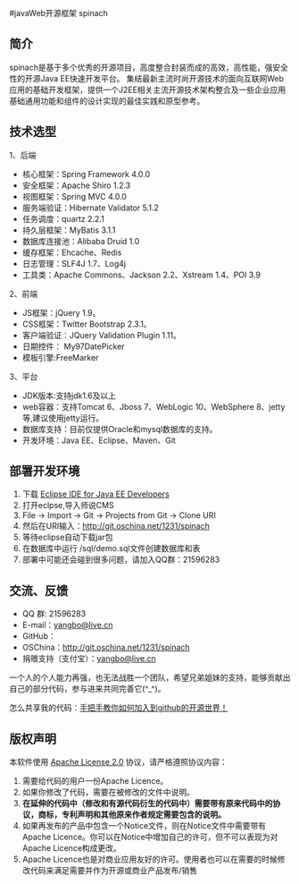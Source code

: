 #javaWeb开源框架 spinach
## 简介
spinach是基于多个优秀的开源项目，高度整合封装而成的高效，高性能，强安全性的开源Java EE快速开发平台。
集结最新主流时尚开源技术的面向互联网Web应用的基础开发框架，提供一个J2EE相关主流开源技术架构整合及一些企业应用基础通用功能和组件的设计实现的最佳实践和原型参考。

## 技术选型

1、后端

* 核心框架：Spring Framework 4.0.0
* 安全框架：Apache Shiro 1.2.3
* 视图框架：Spring MVC 4.0.0
* 服务端验证：Hibernate Validator 5.1.2
* 任务调度：quartz 2.2.1
* 持久层框架：MyBatis 3.1.1
* 数据库连接池：Alibaba Druid 1.0
* 缓存框架：Ehcache、Redis
* 日志管理：SLF4J 1.7、Log4j
* 工具类：Apache Commons、Jackson 2.2、Xstream 1.4、POI 3.9

2、前端

* JS框架：jQuery 1.9。
* CSS框架：Twitter Bootstrap 2.3.1。
* 客户端验证：JQuery Validation Plugin 1.11。
* 日期控件： My97DatePicker
* 模板引擎:FreeMarker

3、平台
* JDK版本:支持jdk1.6及以上
* web容器：支持Tomcat 6、Jboss 7、WebLogic 10、WebSphere 8、jetty等,建议使用jetty运行。
* 数据库支持：目前仅提供Oracle和mysql数据库的支持。
* 开发环境：Java EE、Eclipse、Maven、Git

## 部署开发环境
1. 下载 [Eclipse IDE for Java EE Developers](http://eclipse.org/downloads/)
2. 打开eclpse,导入师说CMS
3. File -> Import -> Git -> Projects from Git -> Clone URI
4. 然后在URI输入：http://git.oschina.net/1231/spinach
5. 等待eclipse自动下载jar包
6. 在数据库中运行  /sql/demo.sql文件创建数据库和表
7. 部署中可能还会碰到很多问题，请加入QQ群：21596283

## 交流、反馈

* QQ 群: 21596283
* E-mail：yangbo@live.cn
* GitHub：
* OSChina：<http://git.oschina.net/1231/spinach>
* 捐赠支持（支付宝）：yangbo@live.cn

一个人的个人能力再强，也无法战胜一个团队，希望兄弟姐妹的支持，能够贡献出自己的部分代码，参与进来共同完善它(^_^)。

怎么共享我的代码：[手把手教你如何加入到github的开源世界！](http://www.cnblogs.com/wenber/p/3630921.html)

## 版权声明

本软件使用 [Apache License 2.0](http://www.apache.org/licenses/LICENSE-2.0) 协议，请严格遵照协议内容：

1. 需要给代码的用户一份Apache Licence。
2. 如果你修改了代码，需要在被修改的文件中说明。
3. **在延伸的代码中（修改和有源代码衍生的代码中）需要带有原来代码中的协议，商标，专利声明和其他原来作者规定需要包含的说明。**
4. 如果再发布的产品中包含一个Notice文件，则在Notice文件中需要带有Apache Licence。你可以在Notice中增加自己的许可，但不可以表现为对Apache Licence构成更改。
3. Apache Licence也是对商业应用友好的许可。使用者也可以在需要的时候修改代码来满足需要并作为开源或商业产品发布/销售
